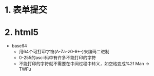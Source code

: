# 1. 表单提交


# 2. html5

- base64
  - 用64个可打印字符(A-Za-z0-9+-)来编码二进制
  - 0-255的ascii码中有许多不能打印的字符
  - 不能打印的字符就不需要在中间过程中转义，如空格变成%2f
Man -> TWFu